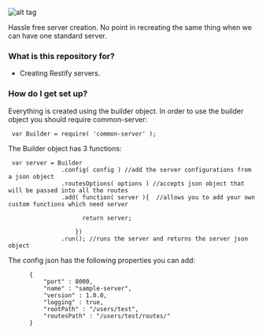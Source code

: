 ![alt tag](https://github.com/ttaub/simple-restify/blob/master/simple-restify.png?raw=true)

Hassle free server creation. No point in recreating the same thing when we can have one standard server. 

### What is this repository for? ###

* Creating Restify servers.

### How do I get set up? ###

Everything is created using the builder object. In order to use the builder object you should require common-server:

     var Builder = require( 'common-server' );

The Builder object has 3 functions:

     var server = Builder
                   .config( config ) //add the server configurations from a json object
                   .routesOptions( options ) //accepts json object that will be passed into all the routes
                   .add( function( server ){  //allows you to add your own custom functions which need server

                         return server; 

                       })
                   .run(); //runs the server and returns the server json object

The config json has the following properties you can add:

          {
              "port" : 8000,
              "name" : "sample-server",
              "version" : 1.0.0,
              "logging" : true,
              "rootPath" : "/users/test",
              "routesPath" : "/users/test/routes/"
          }
